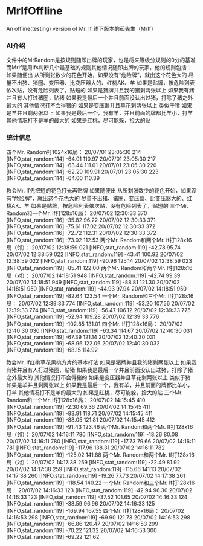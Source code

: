 # MrIfOffline
An offline(testing) version of Mr. If 
线下版本的茹先生（MrIf）

### AI介绍
文件中的MrRandom是按规则随即出牌的玩家，也是将来等级分规则的0分的基准
而MrIf是用Ifs判断几个最基础的规则其他情况随即出牌的玩家，他的规则包括：
    如果随便出
        从所剩张数少的花色开始，如果没有“危险牌”，就出这个花色大的
        尽量不出猪、猪圈、变压器、比变压器大的、红桃AK、羊
    如果是贴牌，按危险列表依次贴，没有危险列表了，贴短的
    如果是猪牌并且我的猪剩两张以上
        如果我有猪并且有人打过猪圈，贴猪
        如果我是最后一个并且前面没认出过猪，打除了猪之外最大的
        其他情况打不会得猪的
    如果是变压器并且草花剩两张以上
        类似于猪
    如果是羊并且剩两张以上
        如果我是最后一个，我有羊，并且前面的牌都比羊小，打羊
        其他情况打不是羊的最大的
    如果是红桃，尽可能躲，捡大的贴

### 统计信息
四个Mr. Random打1024x16局：
20/07/01 23:05:30 214 [INFO,stat_random:114] -64.01 110.97
20/07/01 23:05:30 217 [INFO,stat_random:114] -63.44 111.01
20/07/01 23:05:30 220 [INFO,stat_random:114] -62.29 109.91
20/07/01 23:05:30 223 [INFO,stat_random:114] -64.00 110.39

教会Mr. If先把短的花色打光再贴牌
    如果随便出
        从所剩张数少的花色开始，如果没有“危险牌”，就出这个花色大的
        尽量不出猪、猪圈、变压器、比变压器大的、红桃AK、羊
    如果是贴牌，按危险列表依次贴，没有危险列表了，贴短的
三个Mr. Random和一个Mr. If打128x16局：
20/07/02 12:30:33 370 [INFO,stat_random:116] -35.82 96.22
20/07/02 12:30:33 371 [INFO,stat_random:116] -75.61 117.02
20/07/02 12:30:33 372 [INFO,stat_random:116] -72.72 112.31
20/07/02 12:30:33 372 [INFO,stat_random:116] -73.02 112.53
两个Mr. Random和两个Mr. If打128x16局（邻）：
20/07/02 12:38:59 021 [INFO,stat_random:119] -42.78 95.74
20/07/02 12:38:59 022 [INFO,stat_random:119] -43.41 100.92
20/07/02 12:38:59 022 [INFO,stat_random:119] -90.96 125.14
20/07/02 12:38:59 023 [INFO,stat_random:119] -85.41 122.00
两个Mr. Random和两个Mr. If打128x16局（对）：
20/07/02 14:18:51 948 [INFO,stat_random:119] -42.74 99.39
20/07/02 14:18:51 949 [INFO,stat_random:119] -88.81 121.30
20/07/02 14:18:51 950 [INFO,stat_random:119] -44.93 97.94
20/07/02 14:18:51 950 [INFO,stat_random:119] -82.64 123.54
一个Mr. Random和三个Mr. If打128x16局：
20/07/02 12:39:33 774 [INFO,stat_random:119] -53.20 107.56
20/07/02 12:39:33 774 [INFO,stat_random:119] -56.47 106.12
20/07/02 12:39:33 775 [INFO,stat_random:119] -52.94 109.28
20/07/02 12:39:33 776 [INFO,stat_random:119] -102.85 131.01
四个Mr. If打128x16局：
20/07/02 12:40:30 030 [INFO,stat_random:119] -63.34 114.67
20/07/02 12:40:30 031 [INFO,stat_random:119] -67.39 121.14
20/07/02 12:40:30 031 [INFO,stat_random:119] -68.96 122.06
20/07/02 12:40:30 032 [INFO,stat_random:119] -68.15 114.92

教会Mr. If红桃草花黑桃方片的基本打法
    如果是猪牌并且我的猪剩两张以上
        如果我有猪并且有人打过猪圈，贴猪
        如果我是最后一个并且前面没认出过猪，打除了猪之外最大的
        其他情况打不会得猪的
    如果是变压器并且草花剩两张以上
        类似于猪
    如果是羊并且剩两张以上
        如果我是最后一个，我有羊，并且前面的牌都比羊小，打羊
        其他情况打不是羊的最大的
    如果是红桃，尽可能躲，捡大的贴
三个Mr. Random和一个Mr. If打128x16局：
20/07/02 14:15:45 410 [INFO,stat_random:119] -2.30 69.36
20/07/02 14:15:45 411 [INFO,stat_random:119] -83.91 118.71
20/07/02 14:15:45 411 [INFO,stat_random:119] -88.05 121.81
20/07/02 14:15:45 412 [INFO,stat_random:119] -91.43 123.46
两个Mr. Random和两个Mr. If打128x16局（邻）：
20/07/02 14:16:11 780 [INFO,stat_random:119] -18.26 80.08
20/07/02 14:16:11 780 [INFO,stat_random:119] -17.73 79.66
20/07/02 14:16:11 781 [INFO,stat_random:119] -117.96 138.31
20/07/02 14:16:11 782 [INFO,stat_random:119] -125.02 141.88
两个Mr. Random和两个Mr. If打128x16局（对）：
20/07/02 14:17:38 259 [INFO,stat_random:119] -22.49 81.92
20/07/02 14:17:38 259 [INFO,stat_random:119] -115.66 141.13
20/07/02 14:17:38 260 [INFO,stat_random:119] -19.26 77.73
20/07/02 14:17:38 261 [INFO,stat_random:119] -118.54 140.22
一个Mr. Random和三个Mr. If打128x16局：
20/07/02 14:16:33 123 [INFO,stat_random:119] -42.94 96.30
20/07/02 14:16:33 123 [INFO,stat_random:119] -37.52 101.65
20/07/02 14:16:33 124 [INFO,stat_random:119] -38.59 96.96
20/07/02 14:16:33 125 [INFO,stat_random:119] -169.94 167.55
四个Mr. If打128x16局：
20/07/02 14:16:53 298 [INFO,stat_random:119] -69.90 121.73
20/07/02 14:16:53 298 [INFO,stat_random:119] -66.86 120.47
20/07/02 14:16:53 299 [INFO,stat_random:119] -70.22 121.32
20/07/02 14:16:53 300 [INFO,stat_random:119] -69.22 121.62